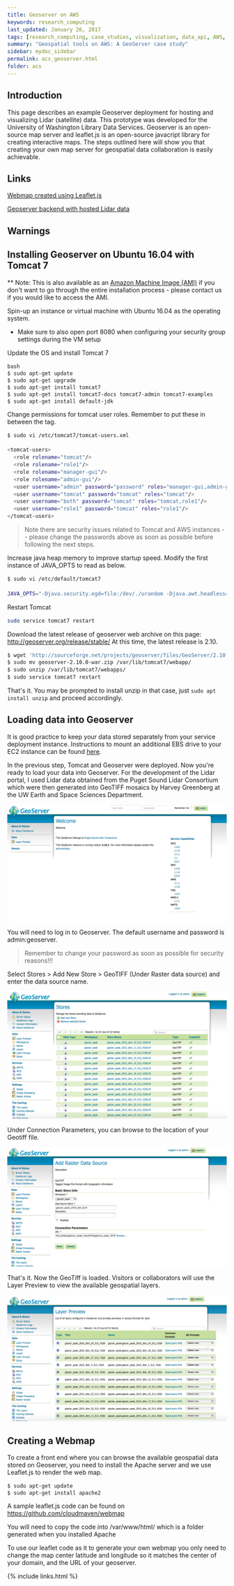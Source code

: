 ```yaml
---
title: Geoserver on AWS
keywords: research_computing
last_updated: January 26, 2017
tags: [research_computing, case_studies, visualization, data_api, AWS, collaboration, cloud_service, storage, database]
summary: "Geospatial tools on AWS: A GeoServer case study"
sidebar: mydoc_sidebar
permalink: acs_geoserver.html
folder: acs
---
```


## Introduction
This page describes an example Geoserver deployment for hosting and visualizing Lidar (satellite) data. This prototype was developed for the University of Washington Library Data Services. Geoserver is an open-source map server and leaflet.js is an open-source javacript library for creating interactive maps. The steps outlined here will show you that creating your own map server for geospatial data collaboration is easily achievable. 

## Links
[Webmap created using Leaflet.js](http://lidarwebmap.cloudmaven.org)

[Geoserver backend with hosted Lidar data](http://geoserver.cloudmaven.org)

## Warnings

## Installing Geoserver on Ubuntu 16.04 with Tomcat 7

** Note: This is also available as an [Amazon Machine Image (AMI)](http://docs.aws.amazon.com/AWSEC2/latest/UserGuide/AMIs.html) 
if you don't want to go through the entire installation process - please contact us if you would like to access the AMI.

Spin-up an instance or virtual machine with Ubuntu 16.04 as the operating system. 
* Make sure to also open port 8080 when configuring your security group settings during the VM setup

Update the OS and install Tomcat 7

```
bash
$ sudo apt-get update
$ sudo apt-get upgrade
$ sudo apt-get install tomcat7
$ sudo apt-get install tomcat7-docs tomcat7-admin tomcat7-examples
$ sudo apt-get install default-jdk
```

Change permissions for tomcat user roles. Remember to put these in between the <tomcat-users></tomcat-users> tag. 

```bash
$ sudo vi /etc/tomcat7/tomcat-users.xml

<tomcat-users>
  <role rolename="tomcat"/>
  <role rolename="role1"/>
  <role rolename="manager-gui"/>
  <role rolename="admin-gui"/>
  <user username="admin" password="password" roles="manager-gui,admin-gui"/>
  <user username="tomcat" password="tomcat" roles="tomcat"/>
  <user username="both" password="tomcat" roles="tomcat,role1"/>
  <user username="role1" password="tomcat" roles="role1"/>
</tomcat-users>
```

> Note there are security issues related to Tomcat and AWS instances -- please change the passwords above as soon as possible before following the next steps.  

Increase java heap memory to improve startup speed. Modify the first instance of JAVA_OPTS to read as below. 

```bash
$ sudo vi /etc/default/tomcat7

JAVA_OPTS="-Djava.security.egd=file:/dev/./urandom -Djava.awt.headless=true -Xmx1024m -XX:MaxPermSize=512m -XX:+UseConcMarkSweepGC"

```

Restart Tomcat

```bash
sudo service tomcat7 restart
```

Download the latest release of geoserver web archive on this page: http://geoserver.org/release/stable/
At this time, the latest release is 2.10.

```bash
$ wget 'http://sourceforge.net/projects/geoserver/files/GeoServer/2.10.0/geoserver-2.10.0-war.zip'
$ sudo mv geoserver-2.10.0-war.zip /var/lib/tomcat7/webapp/
$ sudo unzip /var/lib/tomcat7/webapps/
$ sudo service tomcat7 restart
```

That's it. You may be prompted to install unzip in that case, just `sudo apt install unzip` and proceed accordingly. 

## Loading data into Geoserver

It is good practice to keep your data stored separately from your service deployment instance. Instructions to mount an additional EBS drive to your EC2 instance can be found [here](https://cloudmaven.github.io/documentation/aws_ec2.html#mounting-the-attached-volume).

In the previous step, Tomcat and Geoserver were deployed. Now you're ready to load your data into Geoserver. For the development of the Lidar portal, I used Lidar data obtained from the Puget Sound Lidar Consortium which were then generated into GeoTIFF mosaics by Harvey Greenberg at the UW Earth and Space Sciences Department. 

![](/documentation/images/acs/acs_geoserver_img0001.png)
You will need to log in to Geoserver. The default username and password is admin:geoserver. 

> Remember to change your password as soon as possible for security reasons!!! 

Select Stores > Add New Store > GeoTIFF (Under Raster data source) and enter the data source name. 

![](/documentation/images/acs/acs_geoserver_img0002.png)  

Under Connection Parameters, you can browse to the location of your Geotiff file.

![](/documentation/images/acs/acs_geoserver_img0003.png)

That's it. Now the GeoTiff is loaded. Visitors or collaborators will use the Layer Preview to view the available geospatial layers. 

![](/documentation/images/acs/acs_geoserver_img0004.png) 

## Creating a Webmap 

To create a front end where you can browse the available geospatial data stored on Geoserver, you need to install the Apache server and we use Leaflet.js to render the web map. 

```
$ sudo apt-get update
$ sudo apt-get install apache2

```

A sample leaflet.js code can be found on https://github.com/cloudmaven/webmap

You will need to copy the code into /var/www/html/ which is a folder generated when you installed Apache

To use our leaflet code as it to generate your own webmap you only need to change the map center latitude and longitude so it matches the center of your domain, and the URL of your geoserver. 
 
{% include links.html %}
